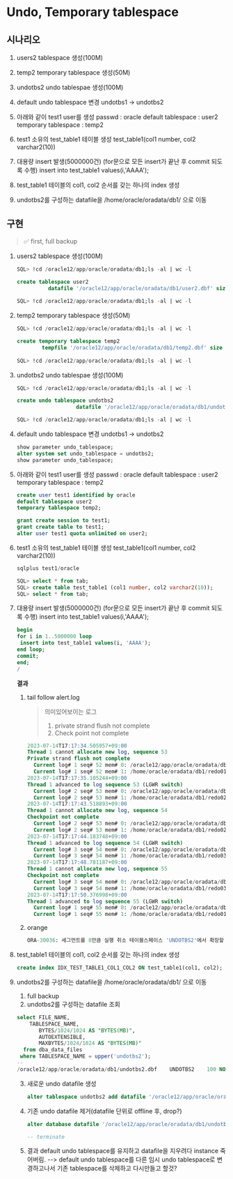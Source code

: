 # Undo, Temporary tablespace

## 시나리오

1. users2 tablespace 생성(100M)

2. temp2 temporary tablespace 생성(50M)

3. undotbs2 undo tablespae 생성(100M)

4. default undo tablespace 변경 undotbs1 -> undotbs2

5. 아래와 같이 test1 user를 생성
passwd : oracle
default tablespace : user2
temporary tablespace : temp2

6. test1 소유의 test_table1 테이블 생성
   test_table1(col1 number, col2 varchar2(10))

7. 대용량 insert 발생(5000000건)
   (for문으로 모든 insert가 끝난 후 commit 되도록 수행)
     insert into test_table1 values(i,'AAAA');

8. test_table1 테이블의 col1, col2 순서를 갖는 하나의 index 생성

9. undotbs2를 구성하는 datafile을 /home/oracle/oradata/db1/ 으로 이동

## 구현

> ✅ first, full backup

1. users2 tablespace 생성(100M)
   ```sql
   SQL> !cd /oracle12/app/oracle/oradata/db1;ls -al | wc -l
   
   create tablespace user2
   			 datafile '/oracle12/app/oracle/oradata/db1/user2.dbf' size 100m;
   			 
   SQL> !cd /oracle12/app/oracle/oradata/db1;ls -al | wc -l
   ```

2. temp2 temporary tablespace 생성(50M)
   ```sql
   SQL> !cd /oracle12/app/oracle/oradata/db1;ls -al | wc -l
   
   create temporary tablespace temp2
   		   tempfile '/oracle12/app/oracle/oradata/db1/temp2.dbf' size 50m;
   		   
   SQL> !cd /oracle12/app/oracle/oradata/db1;ls -al | wc -l
   ```

3. undotbs2 undo tablespae 생성(100M)
   ```sql
   SQL> !cd /oracle12/app/oracle/oradata/db1;ls -al | wc -l
   
   create undo tablespace undotbs2
   					  datafile '/oracle12/app/oracle/oradata/db1/undotbs2.dbf' size 100m;
   
   SQL> !cd /oracle12/app/oracle/oradata/db1;ls -al | wc -l
   ```

4. default undo tablespace 변경 undotbs1 -> undotbs2
   ```sql
   show parameter undo_tablespace;
   alter system set undo_tablespace = undotbs2;
   show parameter undo_tablespace;
   ```

5. 아래와 같이 test1 user를 생성
   passwd : oracle
   default tablespace : user2
   temporary tablespace : temp2

   ```sql
   create user test1 identified by oracle
   default tablespace user2
   temporary tablespace temp2;
   
   grant create session to test1;
   grant create table to test1;
   alter user test1 quota unlimited on user2;
   ```

6. test1 소유의 test_table1 테이블 생성
   test_table1(col1 number, col2 varchar2(10))

   ```sql
   sqlplus test1/oracle
   
   SQL> select * from tab;
   SQL> create table test_table1 (col1 number, col2 varchar2(10));
   SQL> select * from tab;
   ```

7. 대용량 insert 발생(5000000건)
   (for문으로 모든 insert가 끝난 후 commit 되도록 수행)
     insert into test_table1 values(i,'AAAA');

   ```sql
   begin
   for i in 1..5000000 loop
   	insert into test_table1 values(i, 'AAAA');
   end loop;
   commit;
   end;
   /
   ```

   **결과**

   1. tail follow alert.log

      > 의미있어보이는 로그
      >
      > 1. private strand flush not complete
      > 2. Check point not complete

      ```sql
      2023-07-14T17:17:34.505957+09:00
      Thread 1 cannot allocate new log, sequence 53
      Private strand flush not complete
        Current log# 1 seq# 52 mem# 0: /oracle12/app/oracle/oradata/db1/redo01.log
        Current log# 1 seq# 52 mem# 1: /home/oracle/oradata/db1/redo01.log
      2023-07-14T17:17:35.105244+09:00
      Thread 1 advanced to log sequence 53 (LGWR switch)
        Current log# 2 seq# 53 mem# 0: /oracle12/app/oracle/oradata/db1/redo02.log
        Current log# 2 seq# 53 mem# 1: /home/oracle/oradata/db1/redo02.log
      2023-07-14T17:17:43.518893+09:00
      Thread 1 cannot allocate new log, sequence 54
      Checkpoint not complete
        Current log# 2 seq# 53 mem# 0: /oracle12/app/oracle/oradata/db1/redo02.log
        Current log# 2 seq# 53 mem# 1: /home/oracle/oradata/db1/redo02.log
      2023-07-14T17:17:44.183748+09:00
      Thread 1 advanced to log sequence 54 (LGWR switch)
        Current log# 3 seq# 54 mem# 0: /oracle12/app/oracle/oradata/db1/redo03.log
        Current log# 3 seq# 54 mem# 1: /home/oracle/oradata/db1/redo03.log
      2023-07-14T17:17:48.781187+09:00
      Thread 1 cannot allocate new log, sequence 55
      Checkpoint not complete
        Current log# 3 seq# 54 mem# 0: /oracle12/app/oracle/oradata/db1/redo03.log
        Current log# 3 seq# 54 mem# 1: /home/oracle/oradata/db1/redo03.log
      2023-07-14T17:17:50.376998+09:00
      Thread 1 advanced to log sequence 55 (LGWR switch)
        Current log# 1 seq# 55 mem# 0: /oracle12/app/oracle/oradata/db1/redo01.log
        Current log# 1 seq# 55 mem# 1: /home/oracle/oradata/db1/redo01.log
      ```

   2. orange

      ```sql
      ORA-30036: 세그먼트를 8만큼 실행 취소 테이블스페이스 'UNDOTBS2'에서 확장할 수 없음...
      ```

8. test_table1 테이블의 col1, col2 순서를 갖는 하나의 index 생성
   ```sql
   create index IDX_TEST_TABLE1_COL1_COL2 ON test_table1(col1, col2);
   ```

9. undotbs2를 구성하는 datafile을 /home/oracle/oradata/db1/ 으로 이동

   1. full backup
   2. undotbs2를 구성하는 datafile 조회

   ```sql
   select FILE_NAME,
   	   TABLESPACE_NAME,
          BYTES/1024/1024 AS "BYTES(MB)",
          AUTOEXTENSIBLE,
          MAXBYTES/1024/1024 AS "BYTES(MB)"
     from dba_data_files
    where TABLESPACE_NAME = upper('undotbs2');
   --
   /oracle12/app/oracle/oradata/db1/undotbs2.dbf	UNDOTBS2	100	NO	0
   ```

   3. 새로운 undo datafile 생성
      ```sql
      alter tablespace undotbs2 add datafile '/oracle12/app/oracle/oradata/db1/undotbs2_01.dbf' size 100m;
      ```

   4. 기존 undo datafile 제거(datafile 단위로 offline 후, drop?)
      ```sql
      alter database datafile '/oracle12/app/oracle/oradata/db1/undotbs2.dbf' offline drop;
      
      -- terminate
      ```

   5. 결과
      default undo tablespace를 유지하고 datafile을 지우려다 instance 죽어버림.
      --> default undo tablespace를 다른 임시 undo tablespace로 변경하고나서 기존 tablespace를 삭제하고 다시만들고 할것?